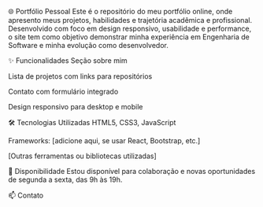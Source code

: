 🌐 Portfólio Pessoal
Este é o repositório do meu portfólio online, onde apresento meus projetos, habilidades e trajetória acadêmica e profissional. Desenvolvido com foco em design responsivo, usabilidade e performance, o site tem como objetivo demonstrar minha experiência em Engenharia de Software e minha evolução como desenvolvedor.

✨ Funcionalidades
Seção sobre mim

Lista de projetos com links para repositórios

Contato com formulário integrado

Design responsivo para desktop e mobile

🛠️ Tecnologias Utilizadas
HTML5, CSS3, JavaScript

Frameworks: [adicione aqui, se usar React, Bootstrap, etc.]

[Outras ferramentas ou bibliotecas utilizadas]

📅 Disponibilidade
Estou disponível para colaboração e novas oportunidades de segunda a sexta, das 9h às 19h.

📫 Contato
